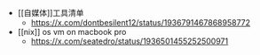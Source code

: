 - [[自媒体]]工具清单
	- https://x.com/dontbesilent12/status/1936791467868958772
- [[nix]] os vm on macbook pro
	- https://x.com/seatedro/status/1936501455252500971